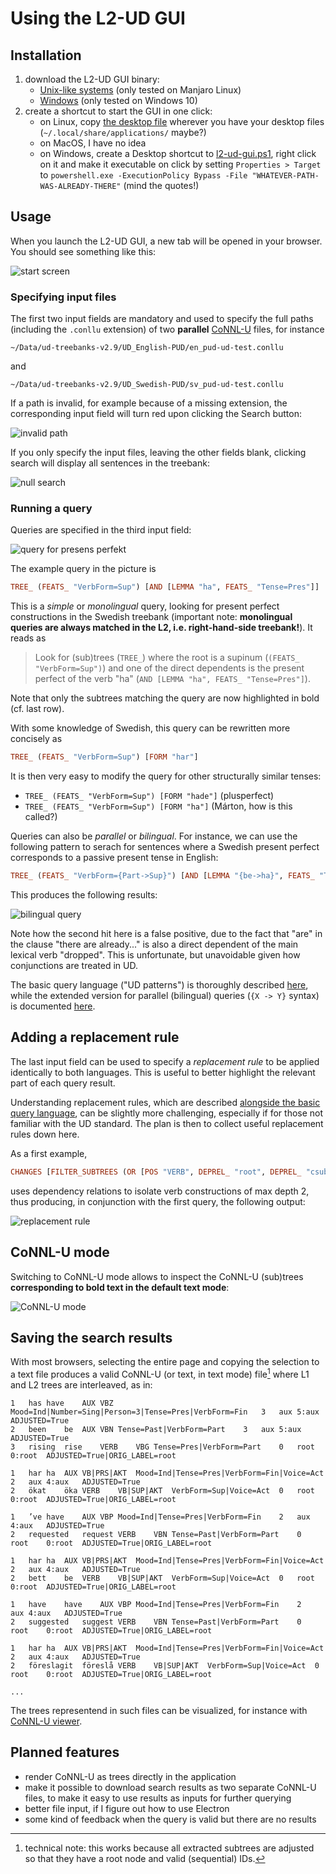 # Using the L2-UD GUI

## Installation
1. download the L2-UD GUI binary:
   - [Unix-like systems](https://github.com/harisont/L2-UD/releases/download/v0-2l/l2-ud-gui) (only tested on Manjaro Linux)
   - [Windows](https://github.com/harisont/L2-UD/releases/download/v0-2l/l2-ud-gui.exe) (only tested on Windows 10)
2. create a shortcut to start the GUI in one click:
   - on Linux, copy [the desktop file](l2-ud-gui.desktop) wherever you have your desktop files (`~/.local/share/applications/` maybe?)
   - on MacOS, I have no idea
   - on Windows, create a Desktop shortcut to [l2-ud-gui.ps1](l2-ud-gui.ps1), right click on it and make it executable on click by setting `Properties > Target` to `powershell.exe -ExecutionPolicy Bypass -File "WHATEVER-PATH-WAS-ALREADY-THERE"` (mind the quotes!)

## Usage
When you launch the L2-UD GUI, a new tab will be opened in your browser.
You should see something like this:

![start screen](img/start.png)

### Specifying input files
The first two input fields are mandatory and used to specify the full paths (including the `.conllu` extension) of two __parallel__ [CoNNL-U](https://universaldependencies.org/format.html) files, for instance

```
~/Data/ud-treebanks-v2.9/UD_English-PUD/en_pud-ud-test.conllu
```

and

```
~/Data/ud-treebanks-v2.9/UD_Swedish-PUD/sv_pud-ud-test.conllu
```

If a path is invalid, for example because of a missing extension, the corresponding input field will turn red upon clicking the Search button:

![invalid path](img/invalid_path.png)

If you only specify the input files, leaving the other fields blank, clicking search will display all sentences in the treebank:

![null search](img/null_search.png)

### Running a query
Queries are specified in the third input field:

![query for presens perfekt](img/presens_perfekt.png)

The example query in the picture is

```haskell
TREE_ (FEATS_ "VerbForm=Sup") [AND [LEMMA "ha", FEATS_ "Tense=Pres"]]
```

This is a _simple_ or _monolingual_ query, looking for present perfect constructions in the Swedish treebank (important note: __monolingual queries are always matched in the L2, i.e. right-hand-side treebank!__).
It reads as

> Look for (sub)trees (`TREE_`) where the root is a supinum (`(FEATS_ "VerbForm=Sup")`) and one of the direct dependents is the present perfect of the verb "ha" (`AND [LEMMA "ha", FEATS_ "Tense=Pres"]`).

Note that only the subtrees matching the query are now highlighted in bold (cf. last row).

With some knowledge of Swedish, this query can be rewritten more concisely as

```haskell
TREE_ (FEATS_ "VerbForm=Sup") [FORM "har"]
```

It is then very easy to modify the query for other structurally similar tenses:

- `TREE_ (FEATS_ "VerbForm=Sup") [FORM "hade"]` (plusperfect)
- `TREE_ (FEATS_ "VerbForm=Sup") [FORM "ha"]` (Márton, how is this called?)

Queries can also be _parallel_ or _bilingual_. For instance, we can use the following pattern to serach for sentences where a Swedish present perfect corresponds to a passive present tense in English:

```haskell
TREE_ (FEATS_ "VerbForm={Part->Sup}") [AND [LEMMA "{be->ha}", FEATS_ "Tense=Pres"]]
```

This produces the following results:

![bilingual query](img/bilingual_query.png)

Note how the second hit here is a false positive, due to the fact that "are" in the clause "there are already..." is also a direct dependent of the main lexical verb "dropped".
This is unfortunate, but unavoidable given how conjunctions are treated in UD.

The basic query language ("UD patterns") is thoroughly described [here](https://github.com/GrammaticalFramework/gf-ud/blob/master/doc/patterns.md), while the extended version for parallel (bilingual) queries (`{X -> Y}` syntax) is documented [here](https://github.com/harisont/L2-UD#l1-l2-patterns).

## Adding a replacement rule
The last input field can be used to specify a _replacement rule_ to be applied identically to both languages.
This is useful to better highlight the relevant part of each query result.

Understanding replacement rules, which are described [alongside the basic query language](https://github.com/GrammaticalFramework/gf-ud/blob/master/doc/patterns.md), can be slightly more challenging, especially if for those not familiar with the UD standard. The plan is then to collect useful replacement rules down here.

As a first example,

```haskell
CHANGES [FILTER_SUBTREES (OR [POS "VERB", DEPREL_ "root", DEPREL_ "csubj", DEPREL_ "ccomp", DEPREL_ "xcomp", DEPREL_ "advcl", DEPREL_ "acl"]) (OR [DEPREL_ "aux", DEPREL_ "cop"]), PRUNE (DEPREL_ "aux") 0, PRUNE (DEPREL_ "cop") 0]
```

uses dependency relations to isolate verb constructions of max depth 2, thus producing, in conjunction with the first query, the following output:

![replacement rule](img/replacement_rule.png)

## CoNNL-U mode
Switching to CoNNL-U mode allows to inspect the CoNNL-U (sub)trees __corresponding to bold text in the default text mode__:

![CoNNL-U mode](img/conllu.png)

## Saving the search results
With most browsers, selecting the entire page and copying the selection to a text file produces a valid CoNNL-U (or text, in text mode) file[^1] where L1 and L2 trees are interleaved, as in:

```
1	has	have	AUX	VBZ	Mood=Ind|Number=Sing|Person=3|Tense=Pres|VerbForm=Fin	3	aux	5:aux	ADJUSTED=True
2	been	be	AUX	VBN	Tense=Past|VerbForm=Part	3	aux	5:aux	ADJUSTED=True
3	rising	rise	VERB	VBG	Tense=Pres|VerbForm=Part	0	root	0:root	ADJUSTED=True|ORIG_LABEL=root

1	har	ha	AUX	VB|PRS|AKT	Mood=Ind|Tense=Pres|VerbForm=Fin|Voice=Act	2	aux	4:aux	ADJUSTED=True
2	ökat	öka	VERB	VB|SUP|AKT	VerbForm=Sup|Voice=Act	0	root	0:root	ADJUSTED=True|ORIG_LABEL=root

1	’ve	have	AUX	VBP	Mood=Ind|Tense=Pres|VerbForm=Fin	2	aux	4:aux	ADJUSTED=True
2	requested	request	VERB	VBN	Tense=Past|VerbForm=Part	0	root	0:root	ADJUSTED=True|ORIG_LABEL=root

1	har	ha	AUX	VB|PRS|AKT	Mood=Ind|Tense=Pres|VerbForm=Fin|Voice=Act	2	aux	4:aux	ADJUSTED=True
2	bett	be	VERB	VB|SUP|AKT	VerbForm=Sup|Voice=Act	0	root	0:root	ADJUSTED=True|ORIG_LABEL=root

1	have	have	AUX	VBP	Mood=Ind|Tense=Pres|VerbForm=Fin	2	aux	4:aux	ADJUSTED=True
2	suggested	suggest	VERB	VBN	Tense=Past|VerbForm=Part	0	root	0:root	ADJUSTED=True|ORIG_LABEL=root

1	har	ha	AUX	VB|PRS|AKT	Mood=Ind|Tense=Pres|VerbForm=Fin|Voice=Act	2	aux	4:aux	ADJUSTED=True
2	föreslagit	föreslå	VERB	VB|SUP|AKT	VerbForm=Sup|Voice=Act	0	root	0:root	ADJUSTED=True|ORIG_LABEL=root

...
```

The trees representend in such files can be visualized, for instance with [CoNNL-U viewer](https://universaldependencies.org/conllu_viewer.html).

## Planned features
- render CoNNL-U as trees directly in the application
- make it possible to download search results as two separate CoNNL-U files, to make it easy to use results as inputs for further querying
- better file input, if I figure out how to use Electron
- some kind of feedback when the query is valid but there are no results

[^1]: technical note: this works because all extracted subtrees are adjusted so that they have a root node and valid (sequential) IDs.   